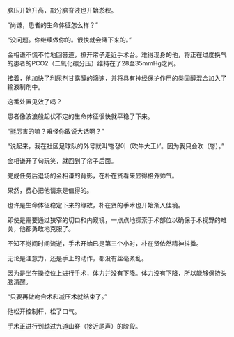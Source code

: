 脑压开始升高，部分脑脊液也开始淤积。

“尚谦，患者的生命体征怎么样？”

“没问题。你继续做你的。很快就会降下来的。”

金相谦不慌不忙地回答道，撩开帘子走近手术台。难得现身的他，将正在过度换气的患者的PCO2（二氧化碳分压）维持在了28至35mmHg之间。

接着，他加快了利尿剂甘露醇的滴速，并将具有神经保护作用的类固醇混合加入了输液制剂中。

这番处置见效了吗？

患者像波浪般起伏不定的生命体征很快就平稳了下来。

“挺厉害的嘛？难怪你敢说大话啊？”

“说起来，我在社区足球队的外号就叫‘뻥쟁이（吹牛大王）’。因为我只会吹（뻥）。”

金相谦开了句玩笑，就回到了帘子后面。

完成任务后退场的金相谦的背影，在朴在贤看来显得格外帅气。

果然，费心把他请来是值得的。

也许是生命体征稳定下来的缘故，朴在贤的手术也开始渐入佳境。

即使是需要通过狭窄的切口和内窥镜，一点点地探索手术部位以确保手术视野的难关，他都勇敢地克服了。

不知不觉间时间流逝，手术开始已是第三个小时，朴在贤依然精神抖擞。

无论是注意力，还是手上的动作，都没有丝毫紊乱。

因为是坐在操控位上进行手术，体力并没有下降。体力没有下降，所以能够保持头脑清醒。

“只要再做吻合术和减压术就结束了。”

他松开控制杆，松了口气。

手术正进行到越过九道山脊（接近尾声）的阶段。